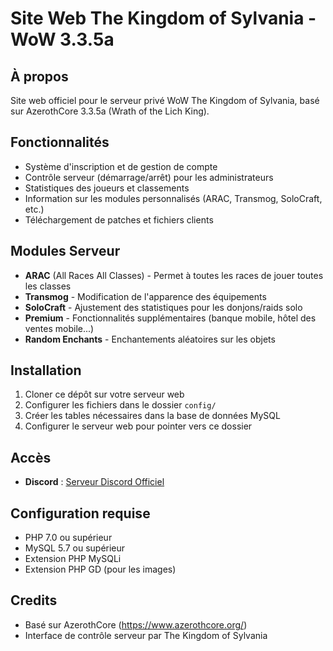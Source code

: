 # Site Web The Kingdom of Sylvania - WoW 3.3.5a

## À propos
Site web officiel pour le serveur privé WoW The Kingdom of Sylvania, basé sur AzerothCore 3.3.5a (Wrath of the Lich King).

## Fonctionnalités
- Système d'inscription et de gestion de compte
- Contrôle serveur (démarrage/arrêt) pour les administrateurs
- Statistiques des joueurs et classements
- Information sur les modules personnalisés (ARAC, Transmog, SoloCraft, etc.)
- Téléchargement de patches et fichiers clients

## Modules Serveur
- **ARAC** (All Races All Classes) - Permet à toutes les races de jouer toutes les classes
- **Transmog** - Modification de l'apparence des équipements
- **SoloCraft** - Ajustement des statistiques pour les donjons/raids solo
- **Premium** - Fonctionnalités supplémentaires (banque mobile, hôtel des ventes mobile...)
- **Random Enchants** - Enchantements aléatoires sur les objets

## Installation
1. Cloner ce dépôt sur votre serveur web
2. Configurer les fichiers dans le dossier `config/`
3. Créer les tables nécessaires dans la base de données MySQL
4. Configurer le serveur web pour pointer vers ce dossier

## Accès
- **Discord** : [Serveur Discord Officiel](https://discord.gg/znmcNmXbQw)

## Configuration requise
- PHP 7.0 ou supérieur
- MySQL 5.7 ou supérieur
- Extension PHP MySQLi
- Extension PHP GD (pour les images)

## Credits
- Basé sur AzerothCore (https://www.azerothcore.org/)
- Interface de contrôle serveur par The Kingdom of Sylvania

